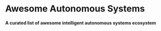 # Awesome Autonomous Systems

#### A curated list of awesome intelligent autonomous systems ecosystem
